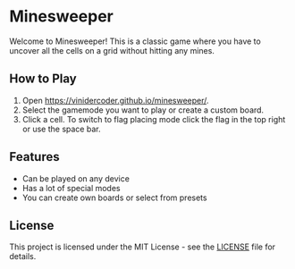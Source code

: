 # Minesweeper

Welcome to Minesweeper! This is a classic game where you have to uncover all the cells on a grid without hitting any mines. 


## How to Play

1. Open https://vinidercoder.github.io/minesweeper/.
2. Select the gamemode you want to play or create a custom board.
3. Click a cell. To switch to flag placing mode click the flag in the top right or use the space bar.


## Features

- Can be played on any device
- Has a lot of special modes
- You can create own boards or select from presets


## License

This project is licensed under the MIT License - see the [LICENSE](LICENSE) file for details.